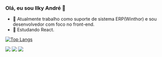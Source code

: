 ### Olá, eu sou Ilky André 👋

- 🔭 Atualmente trabalho como suporte de sistema ERP(Winthor) e sou desenvolvedor com foco no front-end.
- 🌱 Estudando React.

[![Top Langs](https://github-readme-stats.vercel.app/api/top-langs/?username=ifilky&theme=dark)](https://github.com/anuraghazra/github-readme-stats)

<div> 
  <a href="https://instagram.com/ilkyandrerl" target="_blank"><img src="https://img.shields.io/badge/-Instagram-%23E4405F?style=for-the-badge&logo=instagram&logoColor=white" target="_blank"></a>
  <a href = "mailto:ilkyandrerl@gmail.com"><img src="https://img.shields.io/badge/-Gmail-%23333?style=for-the-badge&logo=gmail&logoColor=white" target="_blank"></a>
  <a href="https://www.linkedin.com/in/ilkyandre" target="_blank"><img src="https://img.shields.io/badge/-LinkedIn-%230077B5?style=for-the-badge&logo=linkedin&logoColor=white" target="_blank"></a> 
</div>

